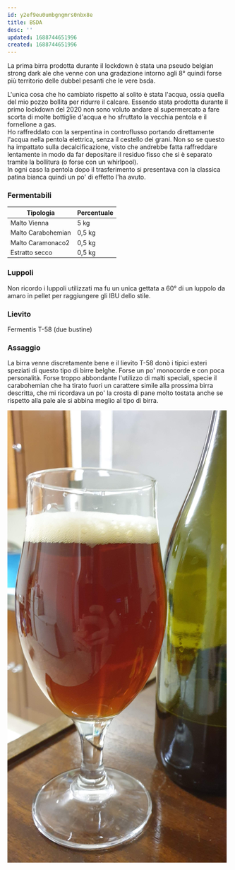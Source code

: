 ```yaml
---
id: y2ef9eu0umbgngmrs0nbx8e
title: BSDA
desc: ''
updated: 1688744651996
created: 1688744651996
---
```

La prima birra prodotta durante il lockdown è stata una pseudo belgian strong dark ale che venne con una gradazione intorno agli 8° quindi forse più territorio delle dubbel pesanti che le vere bsda.

L'unica cosa che ho cambiato rispetto al solito è stata l'acqua, ossia quella del mio pozzo bollita per ridurre il calcare. Essendo stata prodotta durante il primo lockdown del 2020 non sono voluto andare al supermercato a fare scorta di molte bottiglie d'acqua e ho sfruttato la vecchia pentola e il fornellone a gas.  
Ho raffreddato con la serpentina in controflusso portando direttamente l'acqua nella pentola elettrica, senza il cestello dei grani. Non so se questo ha impattato sulla decalcificazione, visto che andrebbe fatta raffreddare lentamente in modo da far depositare il residuo fisso che si è separato tramite la bollitura (o forse con un whirlpool).  
In ogni caso la pentola dopo il trasferimento si presentava con la classica patina bianca quindi un po' di effetto l'ha avuto.

### Fermentabili
| Tipologia          | Percentuale |
|--------------------|-------------|
| Malto Vienna       | 5 kg        |
| Malto Carabohemian | 0,5 kg      |
| Malto Caramonaco2  | 0,5 kg      |
| Estratto secco     | 0,5 kg      |

### Luppoli
Non ricordo i luppoli utilizzati ma fu un unica gettata a 60° di un luppolo da amaro in pellet per raggiungere gli IBU dello stile.

### Lievito
Fermentis T-58 (due bustine)

### Assaggio
La birra venne discretamente bene e il lievito T-58 donò i tipici esteri speziati di questo tipo di birre belghe. Forse un po' monocorde e con poca personalità. Forse troppo abbondante l'utilizzo di malti speciali, specie il carabohemian che ha tirato fuori un carattere simile alla prossima birra descritta, che mi ricordava un po' la crosta di pane molto tostata anche se rispetto alla pale ale si abbina meglio al tipo di birra.

![rog](./assets/images/strongAle.jpg)


